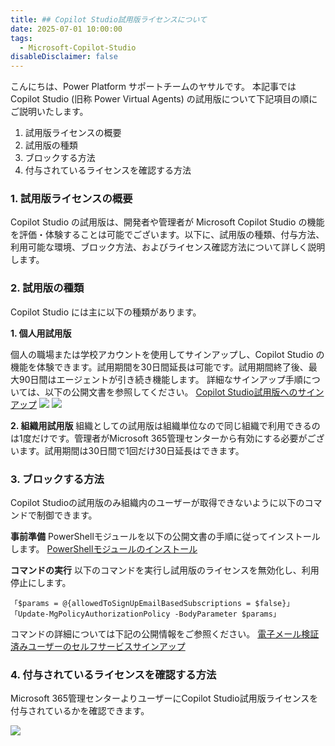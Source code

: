 ```yaml
---
title: ## Copilot Studio試用版ライセンスについて
date: 2025-07-01 10:00:00
tags:
  - Microsoft-Copilot-Studio
disableDisclaimer: false
---
```

こんにちは、Power Platform サポートチームのヤサルです。
本記事では Copilot Studio (旧称 Power Virtual Agents) の試用版について下記項目の順にご説明いたします。
1. 試用版ライセンスの概要
2. 試用版の種類 
3. ブロックする方法
4. 付与されているライセンスを確認する方法

<!-- more -->

### 1. 試用版ライセンスの概要

Copilot Studio の試用版は、開発者や管理者が Microsoft Copilot Studio の機能を評価・体験することは可能でございます。以下に、試用版の種類、付与方法、利用可能な環境、ブロック方法、およびライセンス確認方法について詳しく説明します。 

### 2. 試用版の種類
Copilot Studio には主に以下の種類があります。

**1. 個人用試用版**

個人の職場または学校アカウントを使用してサインアップし、Copilot Studio の機能を体験できます。試用期間を30日間延長は可能です。試用期間終了後、最大90日間はエージェントが引き続き機能します。 
詳細なサインアップ手順については、以下の公開文書を参照してください。
[Copilot Studio試用版へのサインアップ](https://learn.microsoft.com/ja-jp/microsoft-copilot-studio/sign-up-individual)
![](./copilot-studio-trial-license/②Signup.png)
![](./copilot-studio-trial-license/②Home.png)
   
**2. 組織用試用版**
組織としての試用版は組織単位なので同じ組織で利用できるのは1度だけです。管理者がMicrosoft 365管理センターから有効にする必要がございます。試用期間は30日間で1回だけ30日延長はできます。

### 3. ブロックする方法
Copilot Studioの試用版のみ組織内のユーザーが取得できないように以下のコマンドで制御できます。

**事前準備**
PowerShellモジュールを以下の公開文書の手順に従ってインストールします。
[PowerShellモジュールのインストール](https://learn.microsoft.com/ja-jp/power-platform/admin/powerapps-powershell)

**コマンドの実行**
以下のコマンドを実行し試用版のライセンスを無効化し、利用停止にします。
```PowerShellコマンド
「$params = @{allowedToSignUpEmailBasedSubscriptions = $false}」
「Update-MgPolicyAuthorizationPolicy -BodyParameter $params」
```
コマンドの詳細については下記の公開情報をご参照ください。
[電子メール検証済みユーザーのセルフサービスサインアップ](https://learn.microsoft.com/ja-jp/entra/identity/users/directory-self-service-signup)

### 4. 付与されているライセンスを確認する方法
Microsoft 365管理センターよりユーザーにCopilot Studio試用版ライセンスを付与されているかを確認できます。

![](./copilot-studio-trial-license/④M365AdmiCenter_LicenseAssignment.png)

